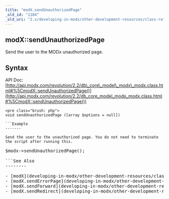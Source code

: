 ```yaml
---
title: "modX.sendUnauthorizedPage"
_old_id: "1104"
_old_uri: "2.x/developing-in-modx/other-development-resources/class-reference/modx/modx.sendunauthorizedpage"
---
```


modX::sendUnauthorizedPage
--------------------------

 Send the user to the MODx unauthorized page.

Syntax
------

 API Doc: [http://api.modx.com/revolution/2.2/db\_core\_model\_modx\_modx.class.html#%5CmodX::sendUnauthorizedPage()](http://api.modx.com/revolution/2.2/db_core_model_modx_modx.class.html#%5CmodX::sendUnauthorizedPage())

 ```
<pre class="brush: php">
void sendUnauthorizedPage ([array $options = null])

```Example
-------

 Send the user to the unauthorized page. You do not need to terminate the script after running this.

 ```
<pre class="brush: php">
$modx->sendUnauthorizedPage();

```See Also
--------

- [modX](developing-in-modx/other-development-resources/class-reference/modx "modX")
- [modX.sendErrorPage](developing-in-modx/other-development-resources/class-reference/modx/modx.senderrorpage "modX.sendErrorPage")
- [modX.sendForward](developing-in-modx/other-development-resources/class-reference/modx/modx.sendforward "modX.sendForward")
- [modX.sendRedirect](developing-in-modx/other-development-resources/class-reference/modx/modx.sendredirect "modX.sendRedirect")